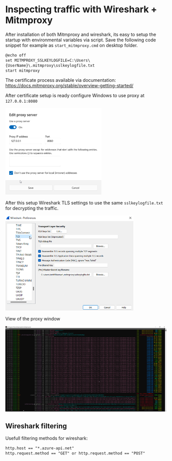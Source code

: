 # Inspecting traffic with Wireshark + Mitmproxy

After installation of both Mitmproxy and wireshark, its easy to setup the startup with environmental variables via script. Save the following code snippet for example as `start_mitmproxy.cmd` on desktop folder.

```shell
@echo off
set MITMPROXY_SSLKEYLOGFILE=C:\Users\{UserName}\.mitmproxy\sslkeylogfile.txt
start mitmproxy
```
The certificate process available via documentation: https://docs.mitmproxy.org/stable/overview-getting-started/

After certificate setup is ready configure Windows to use proxy at `127.0.0.1:8080`

<img src="win_proxy.png" width="300" />

After this setup Wireshark TLS settings to use the same `sslkeylogfile.txt` for decrypting the traffic.

<img src="wireshark_settings.png" width="400" />

View of the proxy window

<img src="mitmproxy.png" width="1024" />

## Wireshark filtering

Usefull filtering methods for wireshark:

```
http.host == "*.azure-api.net"
http.request.method == "GET" or http.request.method == "POST"
```
